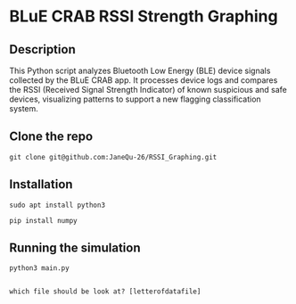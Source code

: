 # BLuE CRAB RSSI Strength Graphing

## Description
This Python script analyzes Bluetooth Low Energy (BLE) device signals collected by the BLuE CRAB app. It processes device logs and compares the RSSI (Received Signal Strength Indicator) of known suspicious and safe devices, visualizing patterns to support a new flagging classification system.

## Clone the repo
```
git clone git@github.com:JaneQu-26/RSSI_Graphing.git
```

## Installation
```
sudo apt install python3

pip install numpy

```

## Running the simulation
```
python3 main.py


which file should be look at? [letterofdatafile]
```